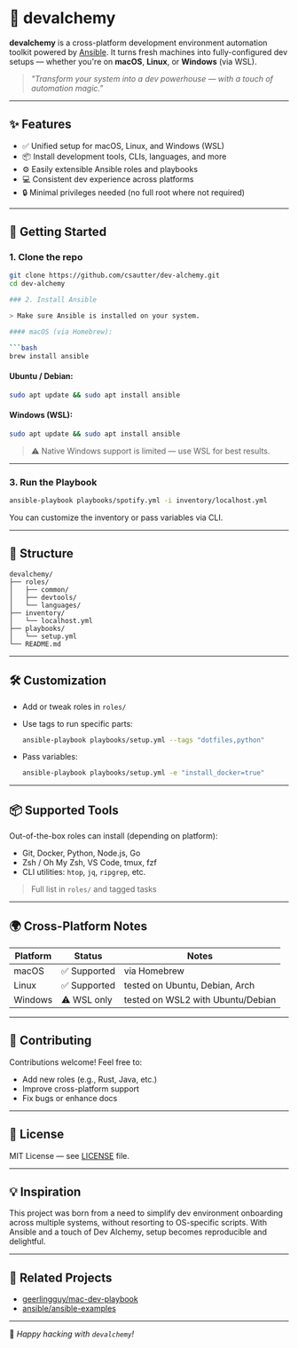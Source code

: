 # 🧪 devalchemy

**devalchemy** is a cross-platform development environment automation toolkit powered by [Ansible](https://www.ansible.com/). It turns fresh machines into fully-configured dev setups — whether you're on **macOS**, **Linux**, or **Windows** (via WSL).

> _"Transform your system into a dev powerhouse — with a touch of automation magic."_

---

## ✨ Features

- ✅ Unified setup for macOS, Linux, and Windows (WSL)
- 📦 Install development tools, CLIs, languages, and more
- ⚙️ Easily extensible Ansible roles and playbooks
- 💻 Consistent dev experience across platforms
- 🔒 Minimal privileges needed (no full root where not required)

---

## 🚀 Getting Started

### 1. Clone the repo

```bash
git clone https://github.com/csautter/dev-alchemy.git
cd dev-alchemy

### 2. Install Ansible

> Make sure Ansible is installed on your system.

#### macOS (via Homebrew):

```bash
brew install ansible
```

#### Ubuntu / Debian:

```bash
sudo apt update && sudo apt install ansible
```

#### Windows (WSL):

```bash
sudo apt update && sudo apt install ansible
```

> ⚠️ Native Windows support is limited — use WSL for best results.

---

### 3. Run the Playbook

```bash
ansible-playbook playbooks/spotify.yml -i inventory/localhost.yml
```

You can customize the inventory or pass variables via CLI.

---

## 🧩 Structure

```
devalchemy/
├── roles/
│   ├── common/
│   ├── devtools/
│   └── languages/
├── inventory/
│   └── localhost.yml
├── playbooks/
│   └── setup.yml
└── README.md
```

---

## 🛠️ Customization

* Add or tweak roles in `roles/`

* Use tags to run specific parts:

  ```bash
  ansible-playbook playbooks/setup.yml --tags "dotfiles,python"
  ```

* Pass variables:

  ```bash
  ansible-playbook playbooks/setup.yml -e "install_docker=true"
  ```

---

## 📦 Supported Tools

Out-of-the-box roles can install (depending on platform):

* Git, Docker, Python, Node.js, Go
* Zsh / Oh My Zsh, VS Code, tmux, fzf
* CLI utilities: `htop`, `jq`, `ripgrep`, etc.

> Full list in `roles/` and tagged tasks

---

## 🌍 Cross-Platform Notes

| Platform | Status      | Notes                             |
| -------- | ----------- | --------------------------------- |
| macOS    | ✅ Supported | via Homebrew                      |
| Linux    | ✅ Supported | tested on Ubuntu, Debian, Arch    |
| Windows  | ⚠️ WSL only | tested on WSL2 with Ubuntu/Debian |

---

## 🤝 Contributing

Contributions welcome! Feel free to:

* Add new roles (e.g., Rust, Java, etc.)
* Improve cross-platform support
* Fix bugs or enhance docs

---

## 📜 License

MIT License — see [LICENSE](LICENSE) file.

---

## 💡 Inspiration

This project was born from a need to simplify dev environment onboarding across multiple systems, without resorting to OS-specific scripts. With Ansible and a touch of Dev Alchemy, setup becomes reproducible and delightful.

---

## 🔗 Related Projects

* [geerlingguy/mac-dev-playbook](https://github.com/geerlingguy/mac-dev-playbook)
* [ansible/ansible-examples](https://github.com/ansible/ansible-examples)

---

🧪 *Happy hacking with `devalchemy`!*
